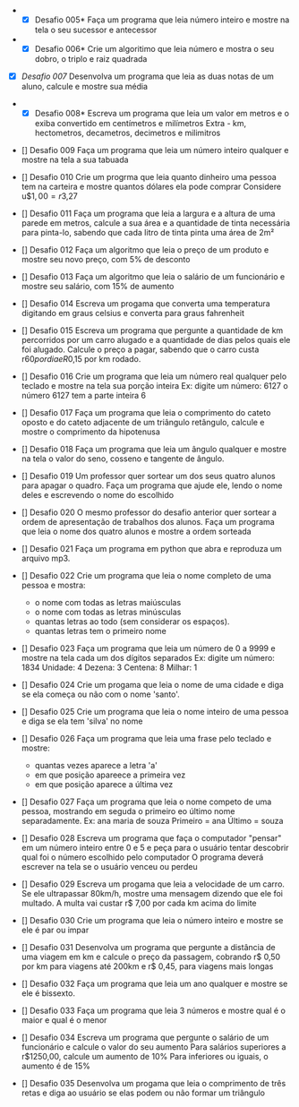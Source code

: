- *[x] Desafio 005*
  Faça um programa que leia número inteiro e mostre na tela o seu sucessor e antecessor

- *[x] Desafio 006*
  Crie um algoritimo que leia número e mostra o seu dobro, o triplo e raiz quadrada

- [x] *Desafio 007*
  Desenvolva um programa que leia as duas notas de um aluno, calcule e mostre sua média
  

- *[x] Desafio 008*
  Escreva um programa que leia um valor em metros e o exiba convertido em centímetros e milímetros
  Extra - km, hectometros, decametros, decimetros e milimitros

- [] Desafio 009
  Faça um programa que leia um número inteiro qualquer e mostre na tela a sua tabuada

- [] Desafio 010
  Crie um progrma que leia quanto dinheiro uma pessoa tem na carteira e mostre quantos dólares ela pode comprar
  Considere u$$1,00 = r$3,27

- [] Desafio 011
  Faça um programa que leia a largura e a altura de uma parede em metros, calcule a sua área e a quantidade de tinta necessária para pinta-lo, sabendo que cada litro de tinta pinta uma área de 2m²

- [] Desafio 012
  Faça um algoritmo que leia o preço de um produto e mostre seu novo preço, com 5% de desconto

- [] Desafio 013
  Faça um algoritmo que leia o salário de um funcionário e mostre seu salário, com 15% de aumento

- [] Desafio 014
  Escreva um progama que converta uma temperatura digitando em graus celsius e converta para graus fahrenheit

- [] Desafio 015
  Escreva um programa que pergunte a quantidade de km percorridos por um carro alugado e a quantidade de dias pelos quais ele foi alugado. Calcule o preço a pagar, sabendo que o carro custa r$60 por dia e R$0,15 por km rodado.

- [] Desafio 016
  Crie um programa que leia um número real qualquer pelo teclado e mostre na tela sua porção inteira
  Ex: digite um número: 6127 o número 6127 tem a parte inteira 6

- [] Desafio 017
  Faça um programa que leia  o comprimento do cateto oposto e do cateto adjacente de um triângulo retângulo, calcule e mostre o comprimento da hipotenusa

- [] Desafio 018
  Faça um programa que leia um ângulo qualquer e mostre na tela o valor do seno, cosseno e tangente de ângulo.

- [] Desafio 019
  Um professor quer sortear um dos seus quatro alunos para apagar o quadro. Faça um programa que ajude ele, lendo o nome deles e escrevendo o nome do escolhido

- [] Desafio 020
  O mesmo professor do desafio anterior quer sortear a ordem de apresentação de trabalhos dos alunos. Faça um programa que leia o nome dos quatro alunos e mostre a ordem sorteada

- [] Desafio 021
  Faça um programa em python que abra e reproduza um arquivo mp3.

- [] Desafio 022
  Crie um programa que leia o nome completo de uma pessoa e mostra:
  - o nome com todas as letras maiúsculas
  - o nome com todas as letras minúsculas
  - quantas letras ao todo (sem considerar os espaços).
  - quantas letras tem o primeiro nome

- [] Desafio 023
  Faça um programa que leia um número de 0 a 9999 e mostre na tela cada um dos dígitos separados
  Ex: digite um número: 1834
  Unidade: 4
  Dezena: 3
  Centena: 8
  Milhar: 1

- [] Desafio 024
  Crie um progama que leia o nome de uma cidade e diga se ela começa ou não com o nome 'santo'.

- [] Desafio 025
  Crie um programa que leia o nome inteiro de uma pessoa e diga se ela tem 'silva' no nome

- [] Desafio 026
  Faça um programa que leia uma frase pelo teclado e mostre:
  - quantas vezes aparece a letra 'a'
  - em que posição apareece a primeira vez
  - em que posição aparece a última vez

- [] Desafio 027
  Faça um programa que leia o nome competo de uma pessoa, mostrando em seguda o primeiro eo último nome separadamente.
  Ex: ana maria de souza
  Primeiro = ana
  Último = souza

- [] Desafio 028
  Escreva um programa que faça o computador "pensar" em um número inteiro entre 0 e 5 e peça para o usuário tentar descobrir qual foi o número escolhido pelo computador
  O programa deverá escrever na tela se o usuário venceu ou perdeu

- [] Desafio 029
  Escreva um progama que leia a velocidade de um carro.
  Se ele ultrapassar 80km/h, mostre uma mensagem dizendo que ele foi multado.
  A multa vai custar r$ 7,00 por cada km acima do limite

- [] Desafio 030
  Crie um programa que leia o número inteiro e mostre se ele é par ou impar

- [] Desafio 031
  Desenvolva um programa que pergunte a distância de uma viagem em km e calcule o preço da passagem, cobrando r$ 0,50 por km para viagens até 200km e r$ 0,45, para viagens mais longas

- [] Desafio 032
  Faça um programa que leia um ano qualquer e mostre se ele é bissexto.

- [] Desafio 033
  Faça um programa que leia 3 números e mostre qual é o maior e qual é o menor

- [] Desafio 034
  Escreva um programa que pergunte o salário de um funcionário e calcule o valor do seu aumento
  Para salários superiores a r$1250,00, calcule um aumento de 10%
  Para inferiores ou iguais, o aumento é de 15%

- [] Desafio 035
  Desenvolva um progama que leia o comprimento de três retas e diga ao usuário se elas podem ou não formar um triângulo


